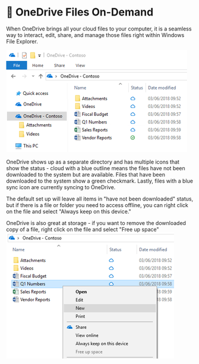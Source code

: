 # 📂 OneDrive Files On-Demand

When OneDrive brings all your cloud files to your computer, it is a seamless way to interact, edit, share, and manage those files right within Windows File Explorer.

![](<../../../../.gitbook/assets/image (5) (1) (1).png>)

OneDrive shows up as a separate directory and has multiple icons that show the status - cloud with a blue outline means the files have not been downloaded to the system but are available. Files that have been downloaded to the system show a green checkmark. Lastly, files with a blue sync icon are currently syncing to OneDrive.&#x20;

The default set up will leave all items in "have not been downloaded" status, but if there is a file or folder you need to access offline, you can right click on the file and select "Always keep on this device."

OneDrive is also great at storage - if you want to remove the downloaded copy of a file, right click on the file and select "Free up space"\
![](<../../../../.gitbook/assets/image (1) (1) (1) (1) (1) (1) (1) (1).png>)
